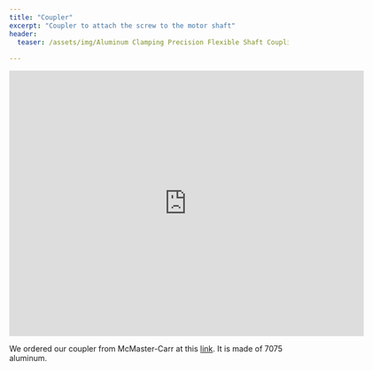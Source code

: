 ```yaml
---
title: "Coupler"
excerpt: "Coupler to attach the screw to the motor shaft"
header:
  teaser: /assets/img/Aluminum Clamping Precision Flexible Shaft Coupling.png
  
---
```


<iframe src="https://myhub.autodesk360.com/ue2fc2baa/shares/public/SH512d4QTec90decfa6e42d62a348d78a2c3?mode=embed" width="640" height="480" allowfullscreen="true" webkitallowfullscreen="true" mozallowfullscreen="true"  frameborder="0"></iframe>

We ordered our coupler from McMaster-Carr at this [link](https://www.mcmaster.com/6208K687/). It is made of 7075 aluminum.

